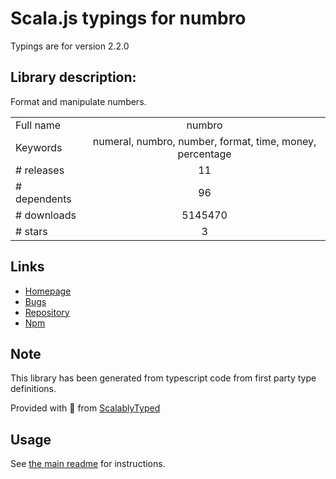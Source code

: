 
# Scala.js typings for numbro

Typings are for version 2.2.0

## Library description:
Format and manipulate numbers.

|                    |                 |
| ------------------ | :-------------: |
| Full name          | numbro |
| Keywords           | numeral, numbro, number, format, time, money, percentage |
| # releases         | 11 |
| # dependents       | 96 |
| # downloads        | 5145470 |
| # stars            | 3 |

## Links
- [Homepage](http://numbrojs.com)
- [Bugs](https://github.com/BenjaminVanRyseghem/numbro/issues)
- [Repository](https://github.com/BenjaminVanRyseghem/numbro)
- [Npm](https://www.npmjs.com/package/numbro)
    


## Note
This library has been generated from typescript code from first party type definitions.

Provided with :purple_heart: from [ScalablyTyped](https://github.com/oyvindberg/ScalablyTyped)

## Usage
See [the main readme](../../readme.md) for instructions.


